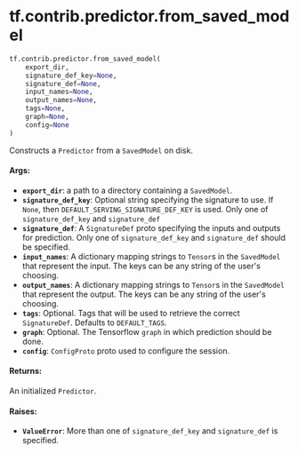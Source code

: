 <div itemscope itemtype="http://developers.google.com/ReferenceObject">
<meta itemprop="name" content="tf.contrib.predictor.from_saved_model" />
<meta itemprop="path" content="Stable" />
</div>

# tf.contrib.predictor.from_saved_model

``` python
tf.contrib.predictor.from_saved_model(
    export_dir,
    signature_def_key=None,
    signature_def=None,
    input_names=None,
    output_names=None,
    tags=None,
    graph=None,
    config=None
)
```

Constructs a `Predictor` from a `SavedModel` on disk.

#### Args:

* <b>`export_dir`</b>: a path to a directory containing a `SavedModel`.
* <b>`signature_def_key`</b>: Optional string specifying the signature to use. If
    `None`, then `DEFAULT_SERVING_SIGNATURE_DEF_KEY` is used. Only one of
  `signature_def_key` and `signature_def`
* <b>`signature_def`</b>: A `SignatureDef` proto specifying the inputs and outputs
    for prediction. Only one of `signature_def_key` and `signature_def`
    should be specified.
* <b>`input_names`</b>: A dictionary mapping strings to `Tensor`s in the `SavedModel`
      that represent the input. The keys can be any string of the user's
      choosing.
* <b>`output_names`</b>: A dictionary mapping strings to `Tensor`s in the
      `SavedModel` that represent the output. The keys can be any string of
      the user's choosing.
* <b>`tags`</b>: Optional. Tags that will be used to retrieve the correct
    `SignatureDef`. Defaults to `DEFAULT_TAGS`.
* <b>`graph`</b>: Optional. The Tensorflow `graph` in which prediction should be
    done.
* <b>`config`</b>: `ConfigProto` proto used to configure the session.


#### Returns:

An initialized `Predictor`.


#### Raises:

* <b>`ValueError`</b>: More than one of `signature_def_key` and `signature_def` is
    specified.